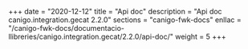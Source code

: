 +++
date        = "2020-12-12"
title       = "Api doc"
description = "Api doc canigo.integration.gecat 2.2.0"
sections    = "canigo-fwk-docs"
enllac		= "/canigo-fwk-docs/documentacio-llibreries/canigo.integration.gecat/2.2.0/api-doc/"
weight		= 5
+++
